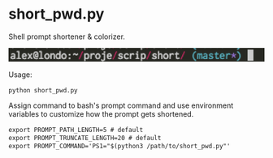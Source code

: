 # short_pwd.py

Shell prompt shortener & colorizer.

![Preview](https://raw.githubusercontent.com/apiary23/short_pwd/master/prev.png "Tricked-out Prompt")

Usage:

```shell
python short_pwd.py
```
Assign command to bash's prompt command and use environment variables to customize how the prompt gets shortened.

```shell
export PROMPT_PATH_LENGTH=5 # default
export PROMPT_TRUNCATE_LENGTH=20 # default
export PROMPT_COMMAND='PS1="$(python3 /path/to/short_pwd.py"'
```
